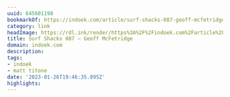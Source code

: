 ```yaml
---
uuid: 645601198
bookmarkOf: https://indoek.com/article/surf-shacks-087-geoff-mcfetridge/
category: link
headImage: https://rdl.ink/render/https%3A%2F%2Findoek.com%2Farticle%2Fsurf-shacks-087-geoff-mcfetridge%2F
title: Surf Shacks 087 – Geoff McFetridge
domain: indoek.com
description:
tags:
- indoek
- matt titone
date: '2023-01-26T19:46:35.895Z'
highlights:
---
```



